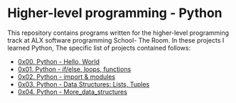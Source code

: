 # Higher-level programming - Python

This repository contains programs written for the higher-level programming
track at ALX software programming School- The Room.  In these projects I learned Python, 
The specific list of projects contained follows:

* [0x00. Python - Hello, World](./0x00-python-hello_world)
* [0x01. Python - if/else, loops, functions](./0x01-python-if_else_loops_functions)
* [0x02. Python - import & modules](./0x02-python-import_modules)
* [0x03. Python - Data Structures: Lists, Tuples](./0x03-python-data_structures)
* [0x04. Python - More_data_structures](./0x03-python-More_data_structures)